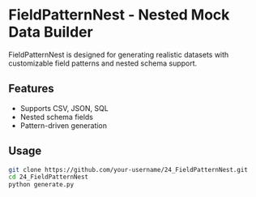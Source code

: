 # FieldPatternNest - Nested Mock Data Builder

FieldPatternNest is designed for generating realistic datasets with customizable field patterns and nested schema support.

## Features
- Supports CSV, JSON, SQL  
- Nested schema fields  
- Pattern-driven generation  

## Usage
```bash
git clone https://github.com/your-username/24_FieldPatternNest.git
cd 24_FieldPatternNest
python generate.py
